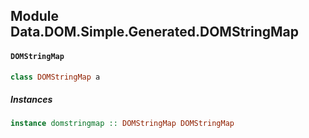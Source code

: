 ## Module Data.DOM.Simple.Generated.DOMStringMap

#### `DOMStringMap`

``` purescript
class DOMStringMap a
```

##### Instances
``` purescript
instance domstringmap :: DOMStringMap DOMStringMap
```


